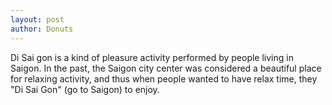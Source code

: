 ```yaml
---
layout: post
author: Donuts
---
```


Di Sai gon is a kind of pleasure activity performed by people living in Saigon. In the past, the Saigon city center was considered a beautiful place for relaxing activity, and thus when people wanted to have relax time, they "Di Sai Gon" (go to Saigon) to enjoy.